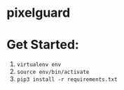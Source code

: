 # pixelguard
# Get Started:
1. ```virtualenv env```
1. ```source env/bin/activate```
1. ```pip3 install -r requirements.txt```
